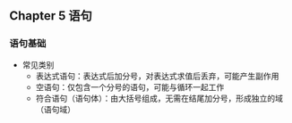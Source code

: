 ## Chapter 5 语句

### 语句基础

- 常见类别
  - 表达式语句：表达式后加分号，对表达式求值后丢弃，可能产生副作用
  - 空语句：仅包含一个分号的语句，可能与循环一起工作
  - 符合语句（语句体）：由大括号组成，无需在结尾加分号，形成独立的域（语句域） 
